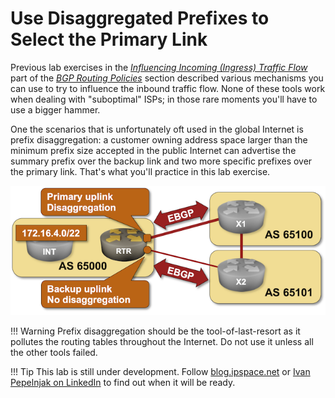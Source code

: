 # Use Disaggregated Prefixes to Select the Primary Link

Previous lab exercises in the *[‌Influencing Incoming (Ingress) Traffic Flow](index.md#ingress)* part of the *[BGP Routing Policies](index.md)* section described various mechanisms you can use to try to influence the inbound traffic flow. None of these tools work when dealing with "suboptimal" ISPs; in those rare moments you'll have to use a bigger hammer.

One the scenarios that is unfortunately oft used in the global Internet is prefix disaggregation: a customer owning address space larger than the minimum prefix size accepted in the public Internet can advertise the summary prefix over the backup link and two more specific prefixes over the primary link. That's what you'll practice in this lab exercise.

![Lab topology](topology-disaggregate.png)

!!! Warning
    Prefix disaggregation should be the tool-of-last-resort as it pollutes the routing tables throughout the Internet. Do not use it unless all the other tools failed.

!!! Tip
    This lab is still under development. Follow [blog.ipspace.net](https://blog.ipspace.net/) or [Ivan Pepelnjak on LinkedIn](https://www.linkedin.com/in/ivanpepelnjak/) to find out when it will be ready.